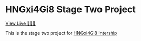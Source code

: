 # HNGxi4Gi8 Stage Two Project

[View Live 🚀🚀🚀](https://hngxi4gi8-stage2-project.herokuapp.com)

This is the stage two project for [HNGxi4Gi8 Intership](https://zuri.team)
